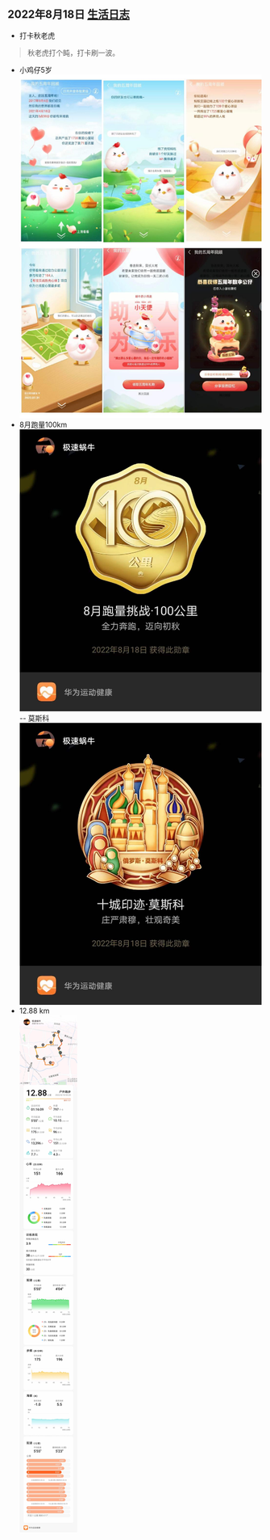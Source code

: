 ## 2022年8月18日  [生活日志](../life.md)
- 打卡秋老虎  
>秋老虎打个盹，打卡刷一波。
> 
- 小鸡仔5岁
![](../img/20220818.jpg)
- 8月跑量100km  
![](../img/20220818r1.jpg) 
-- 莫斯科  
![](../img/20220818r2.jpg)   
- 12.88 km  
![](../img/20220818r3.jpg)   
  
  